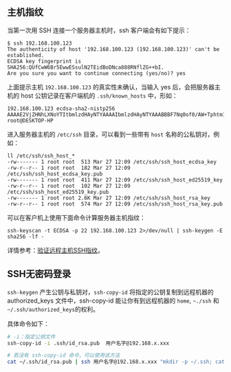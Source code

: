 ## 主机指纹
当第一次用 SSH 连接一个服务器主机时，ssh 客户端会有如下提示：
```
$ ssh 192.168.100.123
The authenticity of host '192.168.100.123 (192.168.100.123)' can't be established.
ECDSA key fingerprint is SHA256:QUfCwW6Br5EwwESsulN2TEidBoDNca888RNflZG++bI.
Are you sure you want to continue connecting (yes/no)? yes
```

上面提示主机 `192.168.100.123` 的真实性未确认，当输入 yes 后，会把服务器主机的 host 公钥记录在客户端机的 `.ssh/known_hosts` 中，形如：
```
192.168.100.123 ecdsa-sha2-nistp256 AAAAE2VjZHNhLXNoYTItbmlzdHAyNTYAAAAIbmlzdHAyNTYAAABBBF7Nq0of0/AW+Tphtm1ESs8stGAxxSfQvGYyk0VGPEshHOwU/A6Y4BBIBOjE7egqxkhapxf+BdNmH98DyYhQRps= root@DESKTOP-HP
```

进入服务器主机的 `/etc/ssh` 目录，可以看到一些带有 `host` 名称的公私钥对，例如：
```
ll /etc/ssh/ssh_host_*
-rw------- 1 root root  513 Mar 27 12:09 /etc/ssh/ssh_host_ecdsa_key
-rw-r--r-- 1 root root  182 Mar 27 12:09 /etc/ssh/ssh_host_ecdsa_key.pub
-rw------- 1 root root  411 Mar 27 12:09 /etc/ssh/ssh_host_ed25519_key
-rw-r--r-- 1 root root  102 Mar 27 12:09 /etc/ssh/ssh_host_ed25519_key.pub
-rw------- 1 root root 2.6K Mar 27 12:09 /etc/ssh/ssh_host_rsa_key
-rw-r--r-- 1 root root  574 Mar 27 12:09 /etc/ssh/ssh_host_rsa_key.pub
```

可以在客户机上使用下面命令计算服务器主机指纹：
```
ssh-keyscan -t ECDSA -p 22 192.168.100.123 2>/dev/null | ssh-keygen -E sha256 -lf -
```
详情参考：[验证远程主机SSH指纹](https://www.cnblogs.com/rongfengliang/p/10448225.html)。

## SSH无密码登录
`ssh-keygen` 产生公钥与私钥对，`ssh-copy-id` 将指定的公钥复制到远程机器的 authorized_keys 文件中，ssh-copy-id 能让你有到远程机器的 `home`, `~./ssh` 和 `~/.ssh/authorized_keys`的权利。

具体命令如下：
```bash
# -i：指定公钥文件
ssh-copy-id -i .ssh/id_rsa.pub  用户名字@192.168.x.xxx

# 若没有 ssh-copy-id 命令，可以使用该方法
cat ~/.ssh/id_rsa.pub | ssh 用户名字@192.168.x.xxx "mkdir -p ~/.ssh; cat >> ~/.ssh/authorized_keys"
```

